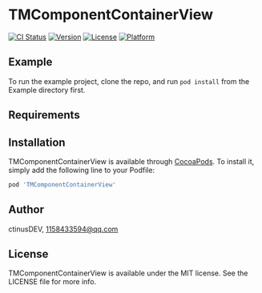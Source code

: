 # TMComponentContainerView

[![CI Status](https://img.shields.io/travis/ctinusDEV/TMComponentContainerView.svg?style=flat)](https://travis-ci.org/ctinusDEV/TMComponentContainerView)
[![Version](https://img.shields.io/cocoapods/v/TMComponentContainerView.svg?style=flat)](https://cocoapods.org/pods/TMComponentContainerView)
[![License](https://img.shields.io/cocoapods/l/TMComponentContainerView.svg?style=flat)](https://cocoapods.org/pods/TMComponentContainerView)
[![Platform](https://img.shields.io/cocoapods/p/TMComponentContainerView.svg?style=flat)](https://cocoapods.org/pods/TMComponentContainerView)

## Example

To run the example project, clone the repo, and run `pod install` from the Example directory first.

## Requirements

## Installation

TMComponentContainerView is available through [CocoaPods](https://cocoapods.org). To install
it, simply add the following line to your Podfile:

```ruby
pod 'TMComponentContainerView'
```

## Author

ctinusDEV, 1158433594@qq.com

## License

TMComponentContainerView is available under the MIT license. See the LICENSE file for more info.
